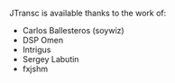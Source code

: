 JTransc is available thanks to the work of:

- Carlos Ballesteros (soywiz)
- DSP Omen
- Intrigus
- Sergey Labutin
- fxjshm
